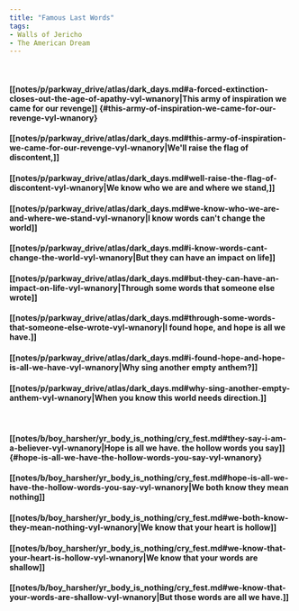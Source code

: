 ```yaml
---
title: "Famous Last Words"
tags:
- Walls of Jericho
- The American Dream
---
```

&nbsp;
#### [[notes/p/parkway_drive/atlas/dark_days.md#a-forced-extinction-closes-out-the-age-of-apathy-vyl-wnanory|This army of inspiration we came for our revenge]] {#this-army-of-inspiration-we-came-for-our-revenge-vyl-wnanory}
#### [[notes/p/parkway_drive/atlas/dark_days.md#this-army-of-inspiration-we-came-for-our-revenge-vyl-wnanory|We'll raise the flag of discontent,]]
#### [[notes/p/parkway_drive/atlas/dark_days.md#well-raise-the-flag-of-discontent-vyl-wnanory|We know who we are and where we stand,]]
#### [[notes/p/parkway_drive/atlas/dark_days.md#we-know-who-we-are-and-where-we-stand-vyl-wnanory|I know words can't change the world]]
#### [[notes/p/parkway_drive/atlas/dark_days.md#i-know-words-cant-change-the-world-vyl-wnanory|But they can have an impact on life]]
#### [[notes/p/parkway_drive/atlas/dark_days.md#but-they-can-have-an-impact-on-life-vyl-wnanory|Through some words that someone else wrote]]
#### [[notes/p/parkway_drive/atlas/dark_days.md#through-some-words-that-someone-else-wrote-vyl-wnanory|I found hope, and hope is all we have.]]
#### [[notes/p/parkway_drive/atlas/dark_days.md#i-found-hope-and-hope-is-all-we-have-vyl-wnanory|Why sing another empty anthem?]]
#### [[notes/p/parkway_drive/atlas/dark_days.md#why-sing-another-empty-anthem-vyl-wnanory|When you know this world needs direction.]]
&nbsp;
#### [[notes/b/boy_harsher/yr_body_is_nothing/cry_fest.md#they-say-i-am-a-believer-vyl-wnanory|Hope is all we have. the hollow words you say]] {#hope-is-all-we-have-the-hollow-words-you-say-vyl-wnanory}
#### [[notes/b/boy_harsher/yr_body_is_nothing/cry_fest.md#hope-is-all-we-have-the-hollow-words-you-say-vyl-wnanory|We both know they mean nothing]]
#### [[notes/b/boy_harsher/yr_body_is_nothing/cry_fest.md#we-both-know-they-mean-nothing-vyl-wnanory|We know that your heart is hollow]]
#### [[notes/b/boy_harsher/yr_body_is_nothing/cry_fest.md#we-know-that-your-heart-is-hollow-vyl-wnanory|We know that your words are shallow]]
#### [[notes/b/boy_harsher/yr_body_is_nothing/cry_fest.md#we-know-that-your-words-are-shallow-vyl-wnanory|But those words are all we have.]]
